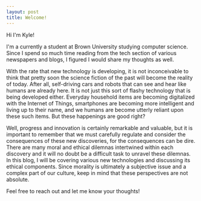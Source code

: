 ```yaml
---
layout: post
title: Welcome!
---
```

Hi I'm Kyle! 

I'm a currently a student at Brown University studying computer science. Since I spend so much time reading from the tech section of various newspapers and blogs, I figured I would share my thoughts as well.

With the rate that new technology is developing, it is not inconceivable to think that pretty soon the science fiction of the past will become the reality of today. After all, self-driving cars and robots that can see and hear like humans are already here. It is not just this sort of flashy technology that is being developed either. Everyday household items are becoming digitalized with the Internet of Things, smartphones are becoming more intelligent and living up to their name, and we humans are become utterly reliant upon these such items. But these happenings are good right?

Well, progress and innovation is certainly remarkable and valuable, but it is important to remember that we must carefully regulate and consider the consequences of these new discoveries, for the consequences can be dire. There are many moral and ethical dilemnas intertwined within each discovery and it will no doubt be a difficult task to unravel these dilemnas. In this blog, I will be covering various new technologies and discussing its ethical components. Since morality is ultimately a subjective issue and a complex part of our culture, keep in mind that these perspectives are not absolute.

Feel free to reach out and let me know your thoughts!
